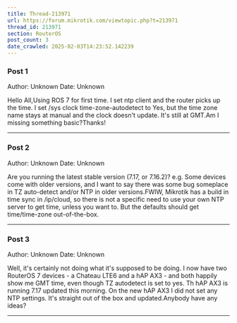 ```yaml
---
title: Thread-213971
url: https://forum.mikrotik.com/viewtopic.php?t=213971
thread_id: 213971
section: RouterOS
post_count: 3
date_crawled: 2025-02-03T14:23:52.142239
---
```


### Post 1
Author: Unknown
Date: Unknown

Hello All,Using ROS 7 for first time. I set ntp client and the router picks up the time. I set /sys clock time-zone-autodetect to Yes, but the time zone name stays at manual and the clock doesn't update. It's still at GMT.Am I missing something basic?Thanks!

---
### Post 2
Author: Unknown
Date: Unknown

Are you running the latest stable version (7.17, or 7.16.2)?  e.g. Some devices come with older versions, and I want to say there was some bug someplace in TZ auto-detect and/or NTP in older versions.FWIW, Mikrotik has a build in time sync in /ip/cloud, so there is not a specific need to use your own NTP server to get time, unless you want to.  But the defaults should get time/time-zone out-of-the-box.

---
### Post 3
Author: Unknown
Date: Unknown

Well, it's certainly not doing what it's supposed to be doing. I now have two RouterOS 7 devices - a Chateau LTE6 and a hAP AX3 - and both happily show me GMT time, even though TZ autodetect is set to yes. Th hAP AX3 is running 7.17 updated this morning. On the new hAP AX3 I did not set any NTP settings. It's straight out of the box and updated.Anybody have any ideas?

---
